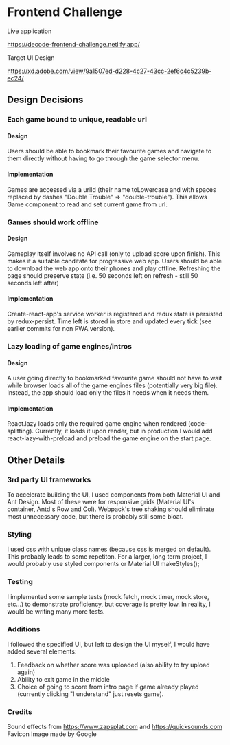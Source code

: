 # Frontend Challenge

Live application

<https://decode-frontend-challenge.netlify.app/>

Target UI Design

<https://xd.adobe.com/view/9a1507ed-d228-4c27-43cc-2ef6c4c5239b-ec24/>

## Design Decisions

### Each game bound to unique, readable url

#### Design

Users should be able to bookmark their favourite games and navigate to them directly without having to go through the game selector menu.

#### Implementation

Games are accessed via a urlId (their name toLowercase and with spaces replaced by dashes "Double Trouble" => "double-trouble"). This allows Game component to read and set current game from url.

### Games should work offline

#### Design

Gameplay itself involves no API call (only to upload score upon finish). This makes it a suitable canditate for progressive web app. Users should be able to download the web app onto their phones and play offline. Refreshing the page should preserve state (i.e. 50 seconds left on refresh - still 50 seconds left after)

#### Implementation

Create-react-app's service worker is registered and redux state is persisted by redux-persist. Time left is stored in store and updated every tick (see earlier commits for non PWA version).

### Lazy loading of game engines/intros

#### Design

A user going directly to bookmarked favourite game should not have to wait while browser loads all of the game engines files (potentially very big file). Instead, the app should load only the files it needs when it needs them.

#### Implementation

React.lazy loads only the required game engine when rendered (code-splitting). Currently, it loads it upon render, but in production I would add react-lazy-with-preload and preload the game engine on the start page.

## Other Details

### 3rd party UI frameworks

To accelerate building the UI, I used components from both Material UI and Ant Design. Most of these were for responsive grids (Material UI's container, Antd's Row and Col). Webpack's tree shaking should eliminate most unnecessary code, but there is probably still some bloat.

### Styling

I used css with unique class names (because css is merged on default). This probably leads to some repetiton. For a larger, long term project, I would probably use styled components or Material UI makeStyles();

### Testing

I implemented some sample tests (mock fetch, mock timer, mock store, etc...) to demonstrate proficiency, but coverage is pretty low. In reality, I would be writing many more tests.

### Additions

I followed the specified UI, but left to design the UI myself, I would have added several elements:

1. Feedback on whether score was uploaded (also ability to try upload again)
2. Ability to exit game in the middle
3. Choice of going to score from intro page if game already played (currently clicking "I understand" just resets game).

### Credits

Sound effects from <https://www.zapsplat.com> and <https://quicksounds.com>
Favicon Image made by Google
